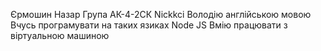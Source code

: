Єрмошин Назар
Група АК-4-2СК
Nickkci
Володію англійською мовою 
Вчусь програмувати на таких язиках Node JS 
Вмію працювати з віртуальною машиною 
